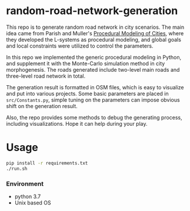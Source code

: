 # random-road-network-generation
This repo is to generate random road network in city scenarios. 
The main idea came from Parish and Muller's [Procedural Modeling of Cities](https://cgl.ethz.ch/Downloads/Publications/Papers/2001/p_Par01.pdf), where they developed the L-systems as procedural modeling, and global goals and local constraints were utilized to control the parameters. 

In this repo we implemented the generic procedural modeling in Python, and supplement it with the Monte-Carlo simulation method in city morphogenesis. The roads generated include two-level main roads and three-level road network in total. 

The generation result is formatted in OSM files, which is easy to visualize and put into various projects. 
Some basic parameters are placed in `src/Constants.py`, simple tuning on the parameters can impose obvious shift on the generation result. 

Also, the repo provides some methods to debug the generating process, including visualizations. Hope it can help during your play.

# Usage
```bash
pip install -r requirements.txt
./run.sh
```
### Environment
- python 3.7
- Unix based OS
